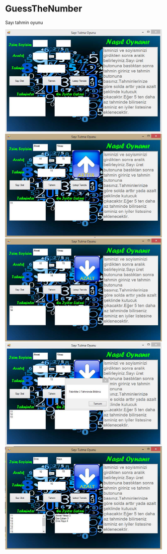 # GuessTheNumber
Sayı tahmin oyunu

<img src="https://raw.githubusercontent.com/ferhatsavtak/GuessTheNumber/master/Pictures/1.jpg" width="auto">
<img src="https://raw.githubusercontent.com/ferhatsavtak/GuessTheNumber/master/Pictures/2.jpg" width="auto">
<img src="https://raw.githubusercontent.com/ferhatsavtak/GuessTheNumber/master/Pictures/3.jpg" width="auto">
<img src="https://raw.githubusercontent.com/ferhatsavtak/GuessTheNumber/master/Pictures/4.jpg" width="auto">
<img src="https://raw.githubusercontent.com/ferhatsavtak/GuessTheNumber/master/Pictures/5.jpg" width="auto">
